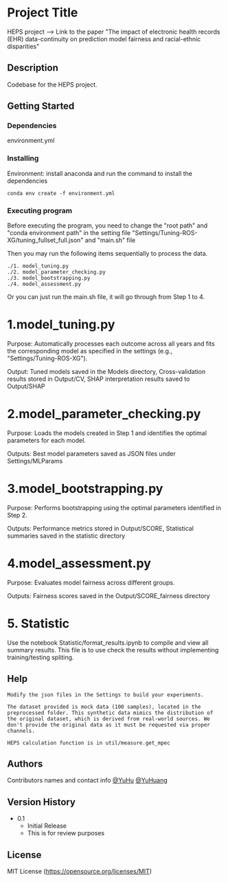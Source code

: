 # Project Title

HEPS project --> Link to the paper "The impact of electronic health records (EHR) data-continuity on prediction model fairness and racial-ethnic disparities"

## Description

Codebase for the HEPS project.

## Getting Started

### Dependencies

environment.yml

### Installing

Environment: install anaconda and run the command to install the dependencies

```
conda env create -f environment.yml
```

### Executing program

Before executing the program, you need to change the "root path" and "conda environment path" in the setting file "Settings/Tuning-ROS-XG/tuning_fullset_full.json" and "main.sh" file

Then you may run the following items sequentially to process the data.
```
./1. model_tuning.py
./2. model_parameter_checking.py
./3. model_bootstrapping.py
./4. model_assessment.py

```

Or you can just run the main.sh file, it will go through from Step 1 to 4.

# 1.model_tuning.py

Purpose: Automatically processes each outcome across all years and fits the corresponding model as specified in the settings (e.g., "Settings/Tuning-ROS-XG").

Output: Tuned models saved in the Models directory, Cross-validation results stored in Output/CV, SHAP interpretation results saved to Output/SHAP

# 2.model_parameter_checking.py

Purpose: Loads the models created in Step 1 and identifies the optimal parameters for each model.

Outputs: Best model parameters saved as JSON files under Settings/MLParams

# 3.model_bootstrapping.py

Purpose: Performs bootstrapping using the optimal parameters identified in Step 2.

Outputs: Performance metrics stored in Output/SCORE, Statistical summaries saved in the statistic directory

# 4.model_assessment.py

Purpose: Evaluates model fairness across different groups.

Outputs: Fairness scores saved in the Output/SCORE_fairness directory

# 5. Statistic
Use the notebook Statistic/format_results.ipynb to compile and view all summary results. This file is to use check the results without implementing training/testing spliting.

## Help

```
Modify the json files in the Settings to build your experiments.

The dataset provided is mock data (100 samples), located in the preprocessed folder. This synthetic data mimics the distribution of the original dataset, which is derived from real-world sources. We don't provide the original data as it must be requested via proper channels.

HEPS calculation function is in util/measure.get_mpec

```

## Authors

Contributors names and contact info
[@YuHu](https://huyu.vercel.app)
[@YuHuang](https://yuvisu.github.io/)

## Version History

* 0.1
    * Initial Release
    * This is for review purposes
    
## License

MIT License (https://opensource.org/licenses/MIT)








